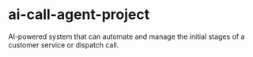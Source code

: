 # ai-call-agent-project
AI-powered system that can automate and manage the initial stages of a customer service or dispatch call.
